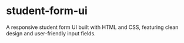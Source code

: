 # student-form-ui
A responsive student form UI built with HTML and CSS, featuring clean design and user-friendly input fields.
